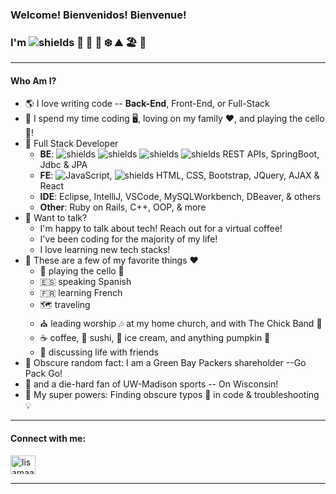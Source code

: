 ### Welcome! Bienvenidos! Bienvenue! 

### I'm  ![shields](https://img.shields.io/badge/github-sw--dev--lisa--s--nh-important)  🍂 🌷 🌲 ❄️ ⛰️ 🏖️ 🌄

----------------------------------------------------------
<h4 align="left">Who Am I?</h4>

- 🌎 I love writing code -- **Back-End**, Front-End, or Full-Stack
- 🏫 I spend my time coding 🖥️, loving on my family ♥️, and playing the cello 🎻! 
- 🌳 Full Stack Developer
    - **BE**: ![shields](https://img.shields.io/badge/language-Java-blue) ![shields](https://img.shields.io/badge/db-Rdb-blue) ![shields](https://img.shields.io/badge/dblanguage-MySQL-blue)  ![shields](https://img.shields.io/badge/testing-JUnit-blue) REST APIs, SpringBoot, Jdbc & JPA
    - **FE**: ![JavaScript](https://img.shields.io/badge/logo-javascript-blue?logo=javascript), ![shields](https://img.shields.io/badge/testing-chai%20&%20mocha-blue)  HTML, CSS, Bootstrap, JQuery, AJAX & React
    - **IDE**: Eclipse, IntelliJ, VSCode, MySQLWorkbench, DBeaver, & others
    - **Other**:  Ruby on Rails, C++, OOP, & more
- 💬 Want to talk?
    - I'm happy to talk about tech! Reach out for a virtual coffee!
    - I've been coding for the majority of my life!
    - I love learning new tech stacks!
- 🎹 These are a few of my favorite things ❤️ 
    - 🎵 playing the cello 🎻
    - :es: speaking Spanish  
    - :fr: learning French
    - 🗺️ traveling
    - ⛪ leading worship 🎶 at my home church, and with The Chick Band  🐥
    - :coffee: coffee, 🍣 sushi, 🍨 ice cream, and anything pumpkin 🎃
    - 💭 discussing life with friends
- 🏈 Obscure random fact:  I am a Green Bay Packers shareholder --Go Pack Go!
- 🦡 and a die-hard fan of UW-Madison sports -- On Wisconsin!
- 🌟 My super powers:  Finding obscure typos 👀 in code & troubleshooting 💡

----------------------------------------------------------
<h4 align="left">Connect with me:</h4>
<a href="https://linkedin.com/in/lisamaattasmith" target="blank"><img align="center" src="https://raw.githubusercontent.com/rahuldkjain/github-profile-readme-generator/master/src/images/icons/Social/linked-in-alt.svg" alt="lisamaattasmith" height="30" width="40" /></a>

----------------------------------------------------------

<p></p>
<p></p>
